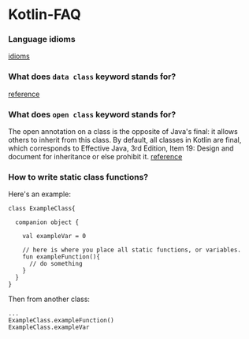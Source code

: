 # Kotlin-FAQ

### Language idioms
[idioms](https://kotlinlang.org/docs/reference/idioms.html)

### What does `data class` keyword stands for?<br>
[reference](https://kotlinlang.org/docs/reference/data-classes.html)

### What does `open class` keyword stands for?<br>
The open annotation on a class is the opposite of Java's final: it allows others to inherit from this class. By default, all classes in Kotlin are final, which corresponds to Effective Java, 3rd Edition, Item 19: Design and document for inheritance or else prohibit it.
 [reference](https://kotlinlang.org/docs/reference/classes.html#inheritance)

### How to write static class functions?
Here's an example:

```
class ExampleClass{

  companion object {
  
    val exampleVar = 0  
    
    // here is where you place all static functions, or variables.
    fun exampleFunction(){
      // do something
    }
  }
}
```

Then from another class:
```
...
ExampleClass.exampleFunction()
ExampleClass.exampleVar
```
